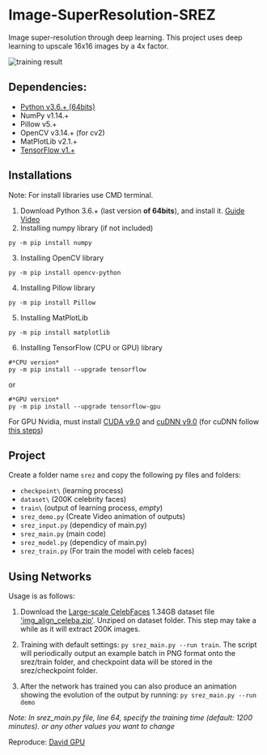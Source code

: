 # Image-SuperResolution-SREZ


Image super-resolution through deep learning. This project uses deep learning to upscale 16x16 images by a 4x factor.

![training result](srez_sample_output2.png)

## Dependencies:

- [Python v3.6.+ (64bits)](https://www.python.org/downloads/)
- NumPy v1.14.+
- Pillow v5.+
- OpenCV v3.14.+ (for cv2)
- MatPlotLib v2.1.+
- [TensorFlow v1.+](https://www.tensorflow.org/install/install_windows)

## Installations

Note: For install libraries use CMD terminal.

1. Download Python 3.6.+ (last version **of 64bits**), and install it. [Guide Video](https://www.youtube.com/watch?v=gSjL3K8C8Ao)
2. Installing numpy library (if not included)
```
py -m pip install numpy
```
3. Installing OpenCV library
```
py -m pip install opencv-python
```
4. Installing Pillow library
```
py -m pip install Pillow
```
5. Installing MatPlotLib
```
py -m pip install matplotlib
```
6. Installing TensorFlow (CPU or GPU) library
```
#*CPU version*
py -m pip install --upgrade tensorflow
```
or 
```
#*GPU version*
py -m pip install --upgrade tensorflow-gpu
```
For GPU Nvidia, must install [CUDA v9.0](https://developer.nvidia.com/cuda-90-download-archive?target_os=Windows&target_arch=x86_64&target_version=10&target_type=exelocal) and [cuDNN v9.0](https://developer.nvidia.com/compute/machine-learning/cudnn/secure/v7.0.5/prod/9.0_20171129/cudnn-9.0-windows10-x64-v7) (for cuDNN follow [this steps](http://docs.nvidia.com/deeplearning/sdk/cudnn-install/index.html#install-windows))



## Project

Create a folder name `srez` and copy the following py files and folders:
- `checkpoint\` (learning process)
- `dataset\` (200K celebrity faces)
- `train\` (output of learning process, _empty_)
- `srez_demo.py` (Create Video animation of outputs)
- `srez_input.py` (dependicy of main.py)
- `srez_main.py` (main code)
- `srez_model.py` (dependicy of main.py)
- `srez_train.py` (For train the model with celeb faces)


## Using Networks

Usage is as follows:

1. Download the [Large-scale CelebFaces](http://mmlab.ie.cuhk.edu.hk/projects/CelebA.html) 1.34GB dataset file ['img_align_celeba.zip'](https://www.dropbox.com/sh/8oqt9vytwxb3s4r/AADSNUu0bseoCKuxuI5ZeTl1a/Img?dl=0). Unziped on dataset folder. This step may take a while as it will extract 200K images.

2. Training with default settings: `py srez_main.py --run train`. The script will periodically output an example batch in PNG format onto the srez/train folder, and checkpoint data will be stored in the srez/checkpoint folder.

3. After the network has trained you can also produce an animation showing the evolution of the output by running: `py srez_main.py --run demo`

_Note: In srez_main.py file, line 64, specify the training time (default: 1200 minutes). or any other values you want to change_

Reproduce: [David GPU](https://github.com/david-gpu/srez)
